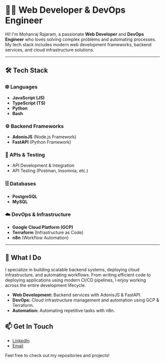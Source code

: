 # 👨‍💻 Web Developer & DevOps Engineer

Hi! I'm Mohanraj Rajaram, a passionate **Web Developer** and **DevOps Engineer** who loves solving complex problems and automating processes. My tech stack includes modern web development frameworks, backend services, and cloud infrastructure solutions.

---

## 🛠️ Tech Stack

### 🌐 Languages
- **JavaScript (JS)**
- **TypeScript (TS)**
- **Python**
- **Bash**

### ⚙️ Backend Frameworks
- **AdonisJS** (Node.js Framework)
- **FastAPI** (Python Framework)

### 🔗 APIs & Testing
- API Development & Integration
- API Testing (Postman, Insomnia, etc.)
  
### 🗄️ Databases
- **PostgreSQL**
- **MySQL**

### ☁️ DevOps & Infrastructure
- **Google Cloud Platform (GCP)**
- **Terraform** (Infrastructure as Code)
- **n8n** (Workflow Automation)

---

## 🚀 What I Do
I specialize in building scalable backend systems, deploying cloud infrastructure, and automating workflows. From writing efficient code to deploying applications using modern CI/CD pipelines, I enjoy working across the entire development lifecycle.

- **Web Development:** Backend services with AdonisJS & FastAPI.
- **DevOps:** Cloud infrastructure management and automation using GCP & Terraform.
- **Automation:** Automating repetitive tasks with n8n.

<!---
---

## 📈 GitHub Stats
![GitHub Stats](https://github-readme-stats.vercel.app/api?username=your-username&show_icons=true&theme=radical)

---
--->
## 📫 Get In Touch
- [LinkedIn]()
- [Email](mohanraj.web.devops@gmail.com)

Feel free to check out my repositories and projects!

<!---
mohanraj-web-devops/mohanraj-web-devops is a ✨ special ✨ repository because its `README.md` (this file) appears on your GitHub profile.
You can click the Preview link to take a look at your changes.
--->

